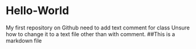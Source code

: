 # Hello-World
My first repository on Github
need to add text comment for class
Unsure how to change it to a text file other than with comment.
##This is a markdown file
